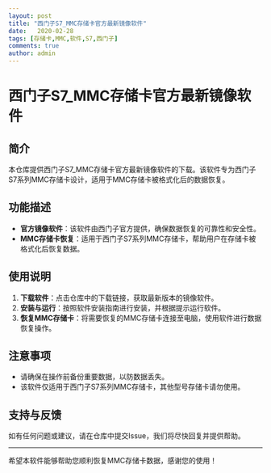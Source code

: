 ```yaml
---
layout: post
title: "西门子S7_MMC存储卡官方最新镜像软件"
date:   2020-02-28
tags: [存储卡,MMC,软件,S7,西门子]
comments: true
author: admin
---
```

# 西门子S7_MMC存储卡官方最新镜像软件

## 简介
本仓库提供西门子S7_MMC存储卡官方最新镜像软件的下载。该软件专为西门子S7系列MMC存储卡设计，适用于MMC存储卡被格式化后的数据恢复。

## 功能描述
- **官方镜像软件**：该软件由西门子官方提供，确保数据恢复的可靠性和安全性。
- **MMC存储卡恢复**：适用于西门子S7系列MMC存储卡，帮助用户在存储卡被格式化后恢复数据。

## 使用说明
1. **下载软件**：点击仓库中的下载链接，获取最新版本的镜像软件。
2. **安装与运行**：按照软件安装指南进行安装，并根据提示运行软件。
3. **恢复MMC存储卡**：将需要恢复的MMC存储卡连接至电脑，使用软件进行数据恢复操作。

## 注意事项
- 请确保在操作前备份重要数据，以防数据丢失。
- 该软件仅适用于西门子S7系列MMC存储卡，其他型号存储卡请勿使用。

## 支持与反馈
如有任何问题或建议，请在仓库中提交Issue，我们将尽快回复并提供帮助。

---

希望本软件能够帮助您顺利恢复MMC存储卡数据，感谢您的使用！